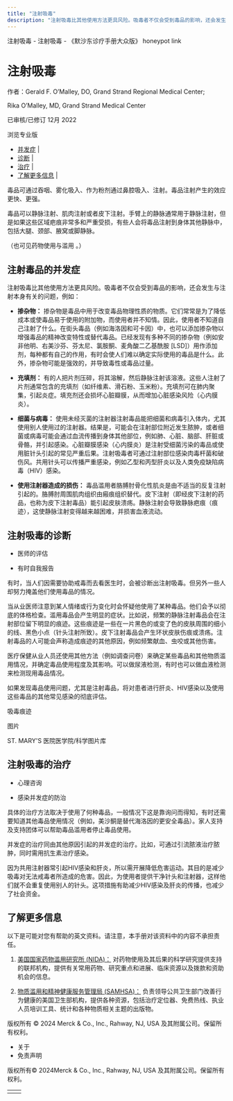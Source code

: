 ```yaml
---
title: "注射吸毒"
description: "注射吸毒比其他使用方法更具风险。吸毒者不仅会受到毒品的影响，还会发生与注射本身有关的问题，例如："
---
```


﻿注射吸毒 \- 注射吸毒 \- 《默沙东诊疗手册大众版》 honeypot link

# 注射吸毒

作者：Gerald F. O’Malley, DO, Grand Strand Regional Medical Center;

Rika O’Malley, MD, Grand Strand Medical Center

已审核/已修订 12月 2022

浏览专业版

- [并发症](#并发症_v35320988_zh) \|
- [诊断](#诊断_v35321005_zh) \|
- [治疗](#治疗_v35321018_zh) \|
- [了解更多信息](#了解更多信息_v74969519_zh) \|

毒品可通过吞咽、雾化吸入、作为粉剂通过鼻腔吸入、注射。毒品注射产生的效应更快、更强。

毒品可以静脉注射、肌肉注射或者皮下注射。手臂上的静脉通常用于静脉注射，但是如果这些区域疤痕非常多和严重受损，有些人会将毒品注射到身体其他静脉中，包括大腿、颈部、腋窝或脚静脉。

（也可见药物使用与滥用 。）

## 注射毒品的并发症

注射吸毒比其他使用方法更具风险。吸毒者不仅会受到毒品的影响，还会发生与注射本身有关的问题，例如：

- **掺杂物：** 掺杂物是毒品中用于改变毒品物理性质的物质。它们常常是为了降低成本或使毒品易于使用的附加物，而使用者并不知情。因此，使用者不知道自己注射了什么。在街头毒品（例如海洛因和可卡因）中，也可以添加掺杂物以增强毒品的精神改变特性或替代毒品。已经发现有多种不同的掺杂物（例如安非他明、右美沙芬、芬太尼、氯胺酮、麦角酸二乙基酰胺 \[LSD\]）用作添加剂，每种都有自己的作用，有时会使人们难以确定实际使用的毒品是什么。此外，掺杂物可能是强效的，并导致毒性或毒品过量。

- **充填剂：** 有的人把片剂压碎，将其溶解，然后静脉注射该溶液。这些人注射了片剂通常包含的充填剂（如纤维素、滑石粉、玉米粉）。充填剂可在肺内聚集，引起炎症。填充剂还会损坏心脏瓣膜，从而增加心脏感染风险（心内膜炎）。

- **细菌与病毒：** 使用未经灭菌的注射器注射毒品能把细菌和病毒引入体内，尤其使用别人使用过的注射器。结果是，可能会在注射部位附近发生脓肿，或者细菌或病毒可能会通过血流传播到身体其他部位，例如肺、心脏、脑部、肝脏或骨骼，并引起感染。心脏瓣膜感染（心内膜炎）是注射受细菌污染的毒品或使用脏针头引起的常见严重后果。注射吸毒者可通过注射部位感染肉毒杆菌和破伤风。共用针头可以传播严重感染，例如乙型和丙型肝炎以及人类免疫缺陷病毒（HIV）感染。

- **使用注射器造成的损伤：** 毒品滥用者胳膊肘骨化性肌炎是由不适当的反复注射引起的。胳膊肘周围肌肉组织由瘢痕组织替代。皮下注射（即经皮下注射的药品，也称为皮下注射毒品）能引起皮肤溃疡。静脉注射会导致静脉疤痕（痕迹），这使静脉注射变得越来越困难，并损害血液流动。


## 注射吸毒的诊断

- 医师的评估

- 有时自我报告


有时，当人们因需要协助戒毒而去看医生时，会被诊断出注射吸毒。但另外一些人却努力掩盖他们使用毒品的情况。

当从业医师注意到某人情绪或行为变化时会怀疑他使用了某种毒品。他们会予以彻底的体格检查。滥用毒品会产生明显的症状。比如说，频繁的静脉注射毒品会在注射部位留下明显的痕迹。这些痕迹是一些在一片黑色的或变了色的皮肤周围的细小的线、黑色小点（针头注射所致）。皮下注射毒品会产生环状皮肤伤痕或溃疡。注射毒品的人可能会声称造成痕迹的其他原因，例如频繁献血、虫咬或其他伤害。

医疗保健从业人员还使用其他方法（例如调查问卷）来确定某些毒品和其他物质滥用情况，并确定毒品使用程度及其影响。可以做尿液检测，有时也可以做血液检测来检测现用毒品情况。

如果发现毒品使用问题，尤其是注射毒品，将对患者进行肝炎、HIV感染以及使用这些毒品的其他常见感染的彻底评估。

吸毒痕迹



图片

ST. MARY'S 医院医学院/科学图片库

## 注射吸毒的治疗

- 心理咨询

- 感染并发症的防治


具体的治疗方法取决于使用了何种毒品，一般情况下这是靠询问而得知，有时还需要知道其他毒品使用情况（例如，美沙酮是替代海洛因的更安全毒品）。家人支持及支持团体可以帮助毒品滥用者停止毒品使用。

并发症的治疗同由其他原因引起的并发症的治疗。比如，可通过引流脓液治疗脓肿，同时需用抗生素治疗感染。

因为共用注射器常引起HIV感染和肝炎，所以需开展降低危害运动。其目的是减少吸毒对无法戒毒者所造成的危害。因此，为使用者提供干净针头和注射器，这样他们就不会重复使用别人的针头。这项措施有助减少HIV感染及肝炎的传播，也减少了社会资金。

## 了解更多信息

以下是可能对您有帮助的英文资料。请注意，本手册对该资料中的内容不承担责任。

1. [美国国家药物滥用研究所 (NIDA)：](https://www.drugabuse.gov/) 对药物使用及其后果的科学研究提供支持的联邦机构，提供有关常用药物、研究重点和进展、临床资源以及拨款和资助机会的信息。

2. [物质滥用和精神健康服务管理局 (SAMHSA)：](http://www.samhsa.gov/) 负责领导公共卫生部门改善行为健康的美国卫生部机构，提供各种资源，包括治疗定位器、免费热线、执业人员培训工具、统计和各种物质相关主题的出版物。




版权所有 © 2024
Merck & Co., Inc., Rahway, NJ, USA 及其附属公司。保留所有权利。

- 关于
- 免责声明

版权所有© 2024Merck & Co., Inc., Rahway, NJ, USA 及其附属公司。保留所有权利。

|     |     |
| --- | --- |
|  |  |